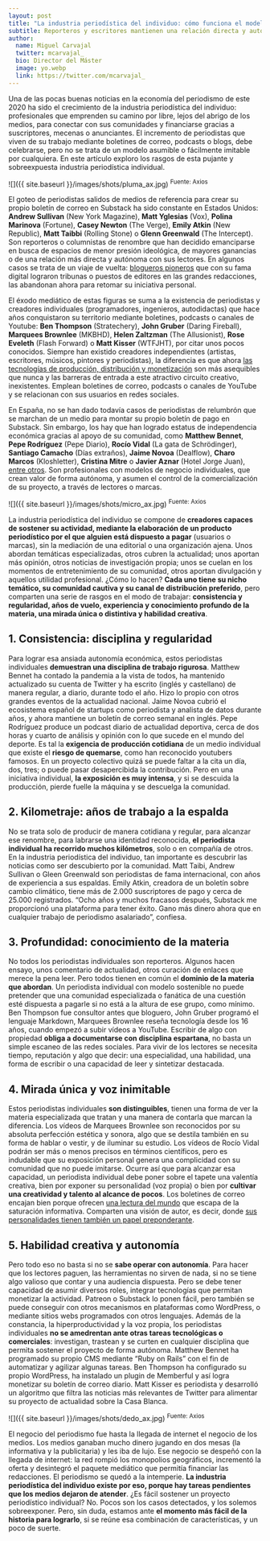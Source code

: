 ```yaml
---
layout: post
title: "La industria periodística del individuo: cómo funciona el modelo del periodista solitario"
subtitle: Reporteros y escritores mantienen una relación directa y autónoma con sus lectores gracias al boletín de correo y al podcast y se financian con herramientas como Substack y Patreon  
author:
  name: Miguel Carvajal
  twitter: mcarvajal_
  bio: Director del Máster
  image: yo.webp
  link: https://twitter.com/mcarvajal_
---
```

Una de las pocas buenas noticias en la economía del periodismo de este 2020 ha sido el crecimiento de la industria periodística del individuo: profesionales que emprenden su camino por libre, lejos del abrigo de los medios, para conectar con sus comunidades y financiarse gracias a suscriptores, mecenas o anunciantes. El incremento de periodistas que viven de su trabajo mediante boletines de correo, podcasts o blogs, debe celebrarse, pero no se trata de un modelo asumible o fácilmente imitable por cualquiera. En este artículo exploro los rasgos de esta pujante y sobreexpuesta industria periodística individual.

![]({{ site.baseurl }}/images/shots/pluma_ax.jpg)
<sup> Fuente: Axios

El goteo de periodistas salidos de medios de referencia para crear su propio boletín de correo en Substack ha sido constante en Estados Unidos: **Andrew Sullivan** (New York Magazine), **Matt Yglesias** (Vox), **Polina Marinova** (Fortune), **Casey Newton** (The Verge), **Emily Atkin** (New Republic), **Matt Taibbi** (Rolling Stone) o **Glenn Greenwald** (The Intercept). Son reporteros o columnistas de renombre que han decidido emanciparse en busca de espacios de menor presión ideológica, de mayores ganancias o de una relación más directa y autónoma con sus lectores. En algunos casos se trata de un viaje de vuelta: [blogueros pioneros](https://simonowens.substack.com/p/why-andrew-sullivans-new-paywall) que con su fama digital lograron tribunas o puestos de editores en las grandes redacciones, las abandonan ahora para retomar su iniciativa personal.

El éxodo mediático de estas figuras se suma a la existencia de periodistas y creadores individuales (programadores, ingenieros, autodidactas) que hace años conquistaron su territorio mediante boletines, podcasts o canales de Youtube: **Ben Thompson** (Stratechery), **John Gruber** (Daring Fireball), **Marquees Brownlee** (MKBHD), **Helen Zaltzman** (The Allusionist), **Rose Eveleth** (Flash Forward) o **Matt Kisser** (WTFJHT), por citar unos pocos conocidos. Siempre han existido creadores independientes (artistas, escritores, músicos, pintores y periodistas), la diferencia es que ahora [las tecnologías de producción, distribución y monetización](https://mip.umh.es/blog/2020/10/21/monetiza-newsletter-de-pago-de-suscriptores-simon-owens/) son más asequibles que nunca y las barreras de entrada a este atractivo circuito creativo, inexistentes. Emplean boletines de correo, podcasts o canales de YouTube y se relacionan con sus usuarios en redes sociales.

En España, no se han dado todavía casos de periodistas de relumbrón que se marchan de un medio para montar su propio boletín de pago en Substack. Sin embargo, los hay que han logrado estatus de independencia económica gracias al apoyo de su comunidad, como **Matthew Bennet**, **Pepe Rodríguez** (Pepe Diario), **Rocío Vidal** (La gata de Schrödinger), **Santiago Camacho** (Días extraños), **Jaime Novoa** (Dealflow), **Charo Marcos** (Kloshletter), **Cristina Mitre** o **Javier Aznar** (Hotel Jorge Juan), [entre otros](https://elpais.com/tecnologia/2020-07-22/como-vivir-de-tus-seguidores-una-idea-que-cuesta-de-afianzar-en-espana.html). Son profesionales con modelos de negocio individuales, que crean valor de forma autónoma, y asumen el control de la comercialización de su proyecto, a través de lectores o marcas.

![]({{ site.baseurl }}/images/shots/micro_ax.jpg)
<sup> Fuente: Axios

La industria periodística del individuo se compone de **creadores capaces de sostener su actividad, mediante la elaboración de un producto periodístico por el que alguien está dispuesto a pagar** (usuarios o marcas), sin la mediación de una editorial o una organización ajena. Unos abordan temáticas especializadas, otros cubren la actualidad; unos aportan más opinión, otros noticias de investigación propia; unos se cuelan en los momentos de entretenimiento de su comunidad, otros aportan divulgación y aquellos utilidad profesional. ¿Cómo lo hacen? **Cada uno tiene su nicho temático, su comunidad cautiva y su canal de distribución preferido**, pero comparten una serie de rasgos en el modo de trabajar: **consistencia y regularidad, años de vuelo, experiencia y conocimiento profundo de la materia, una mirada única o distintiva y habilidad creativa**. 

## 1.  Consistencia: disciplina y regularidad

Para lograr esa ansiada autonomía económica, estos periodistas individuales **demuestran una disciplina de trabajo rigurosa**. Matthew Bennet ha contado la pandemia a la vista de todos, ha mantenido actualizado su cuenta de Twitter y ha escrito (inglés y castellano) de manera regular, a diario, durante todo el año. Hizo lo propio con otros grandes eventos de la actualidad nacional. Jaime Novoa cubrió el ecosistema español de startups como periodista y analista de datos durante años, y ahora mantiene un boletín de correo semanal en inglés. Pepe Rodríguez produce un podcast diario de actualidad deportiva, cerca de dos horas y cuarto de análisis y opinión con lo que sucede en el mundo del deporte. Es tal la **exigencia de producción cotidiana** de un medio individual que existe el **riesgo de quemarse**, como han reconocido youtubers famosos. En un proyecto colectivo quizá se puede faltar a la cita un día, dos, tres; o puede pasar desapercibida la contribución. Pero en una iniciativa individual, **la exposición es muy intensa**, y si se descuida la producción, pierde fuelle la máquina y se descuelga la comunidad.

## 2. Kilometraje: años de trabajo a la espalda

No se trata solo de producir de manera cotidiana y regular, para alcanzar ese renombre, para labrarse una identidad reconocida, **el periodista individual ha recorrido muchos kilómetros**, solo o en compañía de otros. En la industria periodística del individuo, tan importante es descubrir las noticias como ser descubierto por la comunidad. Matt Taibi, Andrew Sullivan o Gleen Greenwald son periodistas de fama internacional, con años de experiencia a sus espaldas. Emily Atkin, creadora de un boletín sobre cambio climático, tiene más de 2.000 suscriptores de pago y cerca de 25.000 registrados. “Ocho años y muchos fracasos después, Substack me proporcionó una plataforma para tener éxito. Gano más dinero ahora que en cualquier trabajo de periodismo asalariado”, confiesa.

## 3. Profundidad: conocimiento de la materia

No todos los periodistas individuales son reporteros. Algunos hacen ensayo, unos comentario de actualidad, otros curación de enlaces que merece la pena leer. Pero todos tienen en común el **dominio de la materia que abordan**. Un periodista individual con modelo sostenible no puede pretender que una comunidad especializada o fanática de una cuestión esté dispuesta a pagarle si no está a la altura de ese grupo, como mínimo. Ben Thompson fue consultor antes que bloguero, John Gruber programó el lenguaje Markdown, Marquees Brownlee reseña tecnología desde los 16 años, cuando empezó a subir vídeos a YouTube. Escribir de algo con propiedad **obliga a documentarse con disciplina espartana**, no basta un simple escaneo de las redes sociales. Para vivir de los lectores se necesita tiempo, reputación y algo que decir: una especialidad, una habilidad, una forma de escribir o una capacidad de leer y sintetizar destacada.  

## 4. Mirada única y voz inimitable

Estos periodistas individuales **son distinguibles**, tienen una forma de ver la materia especializada que tratan y una manera de contarla que marcan la diferencia. Los vídeos de Marquees Brownlee son reconocidos por su absoluta perfección estética y sonora, algo que se destila también en su forma de hablar o vestir, y de iluminar su estudio. Los vídeos de Rocío Vidal podrán ser más o menos precisos en términos científicos, pero es indudable que su exposición personal genera una complicidad con su comunidad que no puede imitarse. Ocurre así que para alcanzar esa capacidad, un periodista individual debe poner sobre el tapete una valentía creativa, bien por exponer su personalidad (voz propia) o bien por **cultivar una creatividad y talento al alcance de pocos**. Los boletines de correo encajan bien porque ofrecen [una lectura del mundo](https://www.sembramedia.org/como-crear-newsletter-ismael-nafria/) que escapa de la saturación informativa. Comparten una visión de autor, es decir, donde [sus personalidades tienen también un papel preponderante](https://elpais.com/elpais/2020/04/20/dias_de_vino_y_podcasts/1587397779_756474.html).

## 5. Habilidad creativa y autonomía

Pero todo eso no basta si no se **sabe operar con autonomía**. Para hacer que los lectores paguen, las herramientas no sirven de nada, si no se tiene algo valioso que contar y una audiencia dispuesta. Pero se debe tener capacidad de asumir diversos roles, integrar tecnologías que permitan monetizar la actividad. Patreon o Substack lo ponen fácil, pero también se puede conseguir con otros mecanismos en plataformas como WordPress, o mediante sitios webs programados con otros lenguajes. Además de la constancia, la hiperproductividad y la voz propia, los periodistas individuales **no se amedrentan ante otras tareas tecnológicas o comerciales**: investigan, trastean y se curten en cualquier disciplina que permita sostener el proyecto de forma autónoma. Matthew Bennet ha programado su propio CMS mediante “Ruby on Rails” con el fin de automatizar y agilizar algunas tareas. Ben Thompson ha configurado su propio WordPress, ha instalado un plugin de Memberful y así logra monetizar su boletín de correo diario. Matt Kisser es periodista y desarrolló un algoritmo que filtra las noticias más relevantes de Twitter para alimentar su proyecto de actualidad sobre la Casa Blanca.

![]({{ site.baseurl }}/images/shots/dedo_ax.jpg)
<sup> Fuente: Axios

El negocio del periodismo fue hasta la llegada de internet el negocio de los medios. Los medios ganaban mucho dinero jugando en dos mesas (la informativa y la publicitaria) y les iba de lujo. Ese negocio se despeñó con la llegada de internet: la red rompió los monopolios geográficos, incrementó la oferta y desintegró el paquete mediático que permitía financiar las redacciones. El periodismo se quedó a la intemperie. **La industria periodística del individuo existe por eso, porque hay tareas pendientes que los medios dejaron de atender**. ¿Es fácil sostener un proyecto periodístico individual? No. Pocos son los casos detectados, y los solemos sobreexponer. Pero, sin duda, estamos ante **el momento más fácil de la historia para lograrlo**, si se reúne esa combinación de características, y un poco de suerte.
